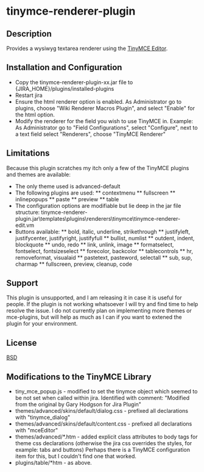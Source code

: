# tinymce-renderer-plugin

## Description

Provides a wysiwyg textarea renderer using the [TinyMCE Editor](http://tinymce.moxiecode.com).


## Installation and Configuration

* Copy the tinymce-renderer-plugin-xx.jar file to {JIRA_HOME}/plugins/installed-plugins
* Restart jira
* Ensure the html renderer option is enabled. As Administrator go to plugins, choose "Wiki Renderer Macros Plugin", and select "Enable" for the html option.
* Modify the renderer for the field you wish to use TinyMCE in. Example: As Administrator go to "Field Configurations", select "Configure", next to a text field select "Renderers", choose "TinyMCE Renderer"


## Limitations

Because this plugin scratches my itch only a few of the TinyMCE plugins and themes are available:

* The only theme used is advanced-default
* The following plugins are used:
** contextmenu
** fullscreen
** inlinepopups
** paste
** preview
** table
* The configuration options are modifiable but lie deep in the jar file structure: tinymce-renderer-plugin.jar\templates\plugins\renderers\tinymce\tinymce-renderer-edit.vm
* Buttons available:
** bold, italic, underline, strikethrough
** justifyleft, justifycenter, justifyright, justifyfull
** bullist, numlist
** outdent, indent, blockquote
** undo, redo
** link, unlink, image
** formatselect, fontselect, fontsizeselect
** forecolor, backcolor
** tablecontrols
** hr, removeformat, visualaid
** pastetext, pasteword, selectall
** sub, sup, charmap
** fullscreen, preview, cleanup, code


## Support

This plugin is unsupported, and I am releasing it in case it is useful for people.
If the plugin is not working whatsoever I will try and find time to help resolve the issue.
I do not currently plan on implementing more themes or mce-plugins, but will help as much as I can if you want to extened the plugin for your environment. 

## License

[BSD](http://www.opensource.org/licenses/bsd-license.php)


## Modifications to the TinyMCE Library

* tiny_mce_popup.js - modified to set the tinymce object which seemed to be not set when called within jira.  Identified with comment: "Modified from the original by Gary Hodgson for Jira Plugin"
* themes/advanced/skins/default/dialog.css - prefixed all declarations with "tinymce_dialog"
* themes/advanced/skins/default/content.css - prefixed all declarations with "mceEditor"
* themes/advanced/*.htm - added explicit class attributes to body tags for theme css declarations (otherwise the jira css overrides the styles, for example: tabs and buttons) Perhaps there is a TinyMCE configuration item for this, but I couldn't find one that worked.
* plugins/table/*htm - as above.
